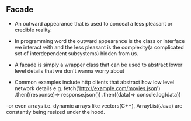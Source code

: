 Facade
------

- An outward appearance that is used to conceal a less pleasant or credible reality.
- In programming word the outward appearance is the class or interface we interact with and the less pleasant is the complexity(a complicated set of interdependent subsystems) hidden from us.

- A facade is simply a wrapper class that can be used to abstract lower level details that we don't wanna worry about

- Common examples include http clients that abstract how low level network details e.g.
fetch('http://example.com/movies.json')
    .then((response)=> response.json())
    .then((data)=> console.log(data))
    
-or even arrays i.e. dynamic arrays like vectors(C++), ArrayList(Java) are constantly being resized under the hood.
